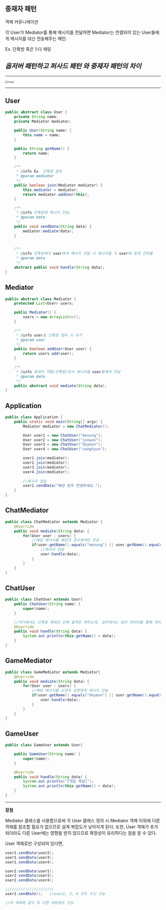 ## 중재자 패턴

객체 커뮤니케이션

각 User가 Mediator를 통해 메시지를 전달하면 Mediator는 연결되어 있는 User들에게 메시지를 대신 전송해주는 패턴.

Ex. 단톡방 혹은 1:다 채팅



## *옵저버 패턴하고 퍼사드 패턴 와 중재자 패턴의 차이*



---

<img src="https://user-images.githubusercontent.com/40616436/86134706-e8f7eb80-bb24-11ea-891b-b1db6a0dbe18.png" alt="image" style="zoom:50%;" />

---

## User

~~~java
public abstract class User {
    private String name;
    private Mediator mediator;

    public User(String name) {
        this.name = name;
    }

    public String getName() {
        return name;
    }

    /**
     * @info Ex. 단톡방 접속
     * @param mediator
     */
    public boolean join(Mediator mediator) {
        this.mediator = mediator;
        return mediator.addUser(this);
    }

    /**
     * @info 단톡방에 메시지 전달.
     * @param data
     */
    public void sendData(String data) {
        mediator.mediate(data);
    }


    /**
     * @info 단톡방에서 user에게 메시지 전달 시 메시지를 각 user에 맞게 컨트롤
     * @param data
     */
    abstract public void handle(String data);
}
~~~



## Mediator

~~~java
public abstract class Mediator {
    protected List<User> users;

    public Mediator() {
        users = new ArrayList<>();
    }

    /**
     * @info user들 단톡방 접속 시 추가
     * @param user
     */
    public boolean addUser(User user) {
        return users.add(user);
    }

    /**
     * @info 중재자 역할(단톡방)로서 메시지를 user들에게 전달
     * @param data
     */
    public abstract void mediate(String data);
}

~~~



## Application

~~~java
public class Application {
    public static void main(String[] args) {
        Mediator mediator = new ChatMediator();

        User user1 = new ChatUser("mesung");
        User user2 = new ChatUser("junwoo");
        User user3 = new ChatUser("doyeon");
        User user4 = new ChatUser("sanghyun");

        user1.join(mediator);
        user2.join(mediator);
        user3.join(mediator);
        user4.join(mediator);
				
      	//메시지 전송
        user1.sendData("혜성 준우 안녕하세요.");
    }
}
~~~



## ChatMediator

~~~java
public class ChatMediator extends Mediator {
    @Override
    public void mediate(String data) {
        for(User user : users) {
            //해당 메시지를 헤성과 준우에게만 전송
            if(user.getName().equals("mesung") || user.getName().equals("junwoo")) {
                //메시지 전달
              	user.handle(data);
            }
        }
    }
}
~~~



## ChatUser

~~~java
public class ChatUser extends User{
    public ChatUser(String name) {
        super(name);
    }

  	//여기에서는 단톡방 예제로 인해 출력만 해주는데, 실무에서는 받은 데이터를 통해 여러 컨트롤이 가능.
    @Override
    public void handle(String data) {
        System.out.println(this.getName() + data);
    }
}

~~~



## GameMediator

~~~java
public class GameMediator extends Mediator{
    @Override
    public void mediate(String data) {
        for(User user : users) {
            //해당 메시지를 도연과 상연에게 메시지 전송
            if(user.getName().equals("doyeon") || user.getName().equals("sanghyun")) {
                user.handle(data);
            }
        }
    }
}

~~~



## GameUser

~~~java
public class GameUser extends User{

    public GameUser(String name) {
        super(name);
    }

    @Override
    public void handle(String data) {
        System.out.println("[게임 채널]");
        System.out.println(this.getName() + data);
    }
}
~~~



---

**장점**

Mediator 클래스를 사용함으로써 각 User 클래스 정의 시 Mediator 객체 이외에 다른 객체를 참조할 필요가 없으므로 설계 복잡도가 낮아지게 된다. 또한, User 객체가 추가되더라도 다른 User에는 영향을 받지 않으므로 확장성이 유리하다는 점을 알 수 있다.

User 객체로만 구성되어 있다면,

~~~java
user1.sendData(user2);
user1.sendData(user3);
user1.sendData(user4);

user2.sendData(user1);
user2.sendData(user3);
user2.sendData(user4);

//////////////////////
user1.sendDate();	//user2, 3, 4 모두 수신 가능

//위 예제와 같이 또 다른 채팅방도 가능
~~~

